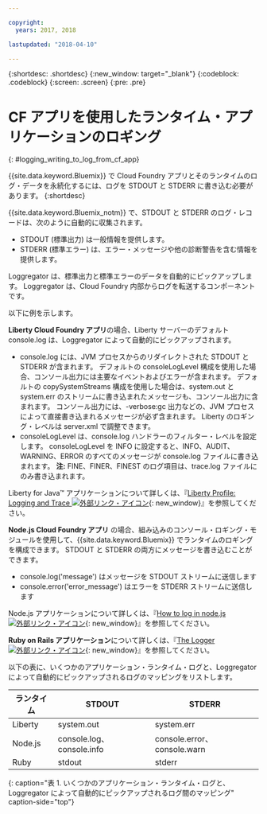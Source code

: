 ```yaml
---

copyright:
  years: 2017, 2018

lastupdated: "2018-04-10"

---
```



{:shortdesc: .shortdesc}
{:new_window: target="_blank"}
{:codeblock: .codeblock}
{:screen: .screen}
{:pre: .pre}

# CF アプリを使用したランタイム・アプリケーションのロギング
{: #logging_writing_to_log_from_cf_app}

{{site.data.keyword.Bluemix}} で Cloud Foundry アプリとそのランタイムのログ・データを永続化するには、ログを STDOUT と STDERR に書き込む必要があります。 
{:shortdesc}

{{site.data.keyword.Bluemix_notm}} で、STDOUT と STDERR のログ・レコードは、次のように自動的に収集されます。

* STDOUT (標準出力) は一般情報を提供します。  
* STDERR (標準エラー) は、エラー・メッセージや他の診断警告を含む情報を提供します。 

Loggregator は、標準出力と標準エラーのデータを自動的にピックアップします。 Loggregator は、Cloud Foundry 内部からログを転送するコンポーネントです。 

以下に例を示します。 

**Liberty Cloud Foundry アプリ**の場合、Liberty サーバーのデフォルト console.log は、Loggregator によって自動的にピックアップされます。 

* console.log には、JVM プロセスからのリダイレクトされた STDOUT と STDERR が含まれます。 デフォルトの consoleLogLevel 構成を使用した場合、コンソール出力には主要なイベントおよびエラーが含まれます。 デフォルトの copySystemStreams 構成を使用した場合は、system.out と system.err のストリームに書き込まれたメッセージも、コンソール出力に含まれます。 コンソール出力には、-verbose:gc 出力などの、JVM プロセスによって直接書き込まれるメッセージが必ず含まれます。 Liberty のロギング・レベルは server.xml で調整できます。
* consoleLogLevel は、console.log ハンドラーのフィルター・レベルを設定します。 consoleLogLevel を INFO に設定すると、INFO、AUDIT、WARNING、ERROR のすべてのメッセージが console.log ファイルに書き込まれます。 **注:** FINE、FINER、FINEST のログ項目は、trace.log ファイルにのみ書き込まれます。

Liberty for Java™ アプリケーションについて詳しくは、『[Liberty Profile: Logging and Trace ![外部リンク・アイコン](../../../icons/launch-glyph.svg "外部リンク・アイコン")](http://www-01.ibm.com/support/knowledgecenter/was_beta_liberty/com.ibm.websphere.wlp.nd.multiplatform.doc/ae/rwlp_logging.html){: new_window}』を参照してください。

**Node.js Cloud Foundry アプリ** の場合、組み込みのコンソール・ロギング・モジュールを使用して、{{site.data.keyword.Bluemix}} でランタイムのロギングを構成できます。 STDOUT と STDERR の両方にメッセージを書き込むことができます。

* console.log('message') はメッセージを STDOUT ストリームに送信します
* console.error('error_message') はエラーを STDERR ストリームに送信します

Node.js アプリケーションについて詳しくは、『[How to log in node.js![外部リンク・アイコン](../../../icons/launch-glyph.svg "外部リンク・アイコン")](https://docs.nodejitsu.com/articles/intermediate/how-to-log/){: new_window}』を参照してください。


**Ruby on Rails アプリケーション**について詳しくは、『[The Logger![外部リンク・アイコン](../../../icons/launch-glyph.svg "外部リンク・アイコン")](http://guides.rubyonrails.org/debugging_rails_applications.html#the-logger){: new_window}』を参照してください。

以下の表に、いくつかのアプリケーション・ランタイム・ログと、Loggregator によって自動的にピックアップされるログのマッピングをリストします。

| **ランタイム** |    **STDOUT**     | **STDERR** |
|-----------------|-------------------|-------------------|
| Liberty | system.out | system.err |
| Node.js | console.log、console.info | console.error、console.warn |
| Ruby | stdout| stderr |
{: caption="表 1. いくつかのアプリケーション・ランタイム・ログと、Loggregator によって自動的にピックアップされるログ間のマッピング" caption-side="top"}

